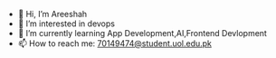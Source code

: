 - 👋 Hi, I’m Areeshah
- 👀 I’m interested in devops
- 🌱 I’m currently learning App Development,AI,Frontend Devlopment
- 📫 How to reach me: 70149474@student.uol.edu.pk


<!---
Areeshah474/Areeshah474 is a ✨ special ✨ repository because its `README.md` (this file) appears on your GitHub profile.
You can click the Preview link to take a look at your changes.
--->
